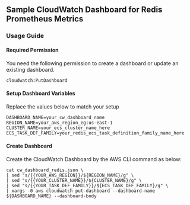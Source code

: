 ## Sample CloudWatch Dashboard for Redis Prometheus Metrics

### Usage Guide

#### Required Permission
You need the following permission to create a dashboard or update an existing dashboard.
```
cloudwatch:PutDashboard
```

#### Setup Dashboard Variables
Replace the values below to match your setup

```
DASHBOARD_NAME=your_cw_dashboard_name
REGION_NAME=your_aws_region_eg:us-east-1
CLUSTER_NAME=your_ecs_cluster_name_here
ECS_TASK_DEF_FAMILY=your_redis_ecs_task_definition_family_name_here
```

#### Create Dashboard
Create the CloudWatch Dashboard by the AWS CLI command as below:
```
cat cw_dashboard_redis.json \
| sed "s/{{YOUR_AWS_REGION}}/${REGION_NAME}/g" \
| sed "s/{{YOUR_CLUSTER_NAME}}/${CLUSTER_NAME}/g" \
| sed "s/{{YOUR_TASK_DEF_FAMILY}}/${ECS_TASK_DEF_FAMILY}/g" \
| xargs -0 aws cloudwatch put-dashboard --dashboard-name ${DASHBOARD_NAME} --dashboard-body
```
